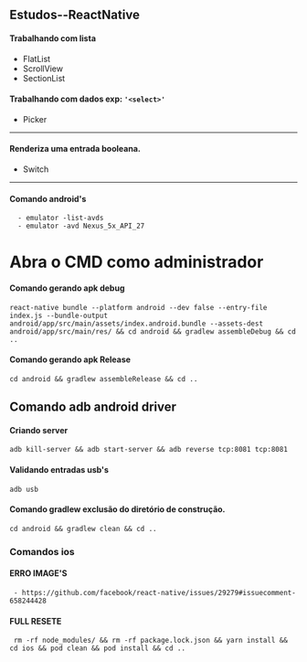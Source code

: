 ## Estudos--ReactNative

#### Trabalhando com lista 
* FlatList
* ScrollView
* SectionList



#### Trabalhando com dados exp: `'<select>'`
  - Picker

_________________________________________________________
#### Renderiza uma entrada booleana.
 * Switch

_________________________________________________________
#### Comando android's
````
  - emulator -list-avds
  - emulator -avd Nexus_5x_API_27
````
# Abra o CMD como administrador
#### Comando gerando apk debug
````
react-native bundle --platform android --dev false --entry-file index.js --bundle-output android/app/src/main/assets/index.android.bundle --assets-dest android/app/src/main/res/ && cd android && gradlew assembleDebug && cd ..
````
#### Comando gerando apk Release
````
cd android && gradlew assembleRelease && cd ..
````
## Comando adb android driver
#### Criando server
````
adb kill-server && adb start-server && adb reverse tcp:8081 tcp:8081
````
#### Validando entradas usb's
````
adb usb
````
#### Comando gradlew exclusão do diretório de construção.
````
cd android && gradlew clean && cd ..
````

### Comandos ios
#### ERRO IMAGE'S
````
 - https://github.com/facebook/react-native/issues/29279#issuecomment-658244428
````


#### FULL RESETE
````
 rm -rf node_modules/ && rm -rf package.lock.json && yarn install && cd ios && pod clean && pod install && cd ..
````
